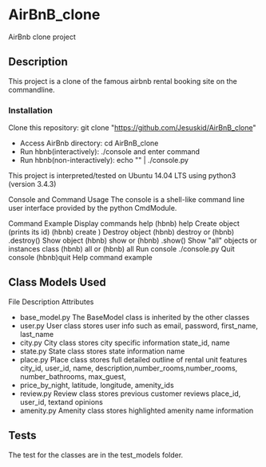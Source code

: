 # AirBnB_clone
AirBnb clone project

## Description
This project is a clone of the famous airbnb rental booking site on the commandline.


### Installation
Clone this repository: git clone "https://github.com/Jesuskid/AirBnB_clone"
- Access AirBnb directory: cd AirBnB_clone
- Run hbnb(interactively): ./console and enter command
- Run hbnb(non-interactively): echo "" | ./console.py

This project is interpreted/tested on Ubuntu 14.04 LTS using python3 (version 3.4.3)


Console and Command Usage
The console is a shell-like command line user interface provided by the python CmdModule.

Command	Example
Display commands help	(hbnb) help
Create object (prints its id)	(hbnb) create )
Destroy object	(hbnb) destroy or (hbnb) .destroy()
Show object	(hbnb) show or (hbnb) .show()
Show "all" objects or instances class	(hbnb) all or (hbnb) all
Run console	./console.py
Quit console	(hbnb)quit
Help command example


## Class Models Used
File	Description	Attributes
- base_model.py	The BaseModel class is inherited by	the other classes
- user.py	User class stores user info such as	email, password, first_name, last_name
- city.py	City class stores city specific information	state_id, name
- state.py	State class stores state information	name
- place.py	Place class stores full detailed outline of rental unit features	city_id, user_id, name, description,number_rooms,number_rooms, number_bathrooms, max_guest,
- price_by_night, latitude, longitude, amenity_ids
- review.py	Review class stores previous customer reviews	place_id, user_id, textand opinions	
- amenity.py	Amenity class stores highlighted amenity	name
information	

## Tests
The test for the classes are in the test_models folder.
